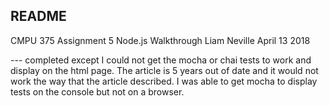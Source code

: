 README
---------------------------------------

CMPU 375
Assignment 5 Node.js Walkthrough
Liam Neville
April 13 2018

--- completed except I could not get the mocha or chai tests to work and
display on the html page. The article is 5 years out of date and it would not
work the way that the article described. I was able to get mocha to display
tests on the console but not on a browser.
